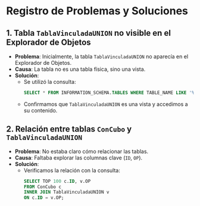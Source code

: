 # Registro de Problemas y Soluciones

## 1. Tabla `TablaVinculadaUNION` no visible en el Explorador de Objetos
- **Problema**: Inicialmente, la tabla `TablaVinculadaUNION` no aparecía en el Explorador de Objetos.
- **Causa**: La tabla no es una tabla física, sino una vista.
- **Solución**:
  - Se utilizó la consulta:
    ```sql
    SELECT * FROM INFORMATION_SCHEMA.TABLES WHERE TABLE_NAME LIKE '%TablaVinculadaUNION%';
    ```
  - Confirmamos que `TablaVinculadaUNION` es una vista y accedimos a su contenido.

## 2. Relación entre tablas `ConCubo` y `TablaVinculadaUNION`
- **Problema**: No estaba claro cómo relacionar las tablas.
- **Causa**: Faltaba explorar las columnas clave (`ID`, `OP`).
- **Solución**:
  - Verificamos la relación con la consulta:
    ```sql
    SELECT TOP 100 c.ID, v.OP
    FROM ConCubo c
    INNER JOIN TablaVinculadaUNION v
    ON c.ID = v.OP;
    ```
